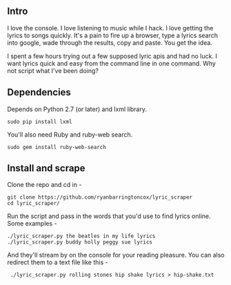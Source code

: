 ## Intro

I love the console.  I love listening to music while I hack.  I love getting the lyrics to songs quickly.  It's a pain to fire up a browser, type a lyrics search into google, wade through the results, copy and paste.  You get the idea.

I spent a few hours trying out a few supposed lyric apis and had no luck.  I want lyrics quick and easy from the command line in one command.  Why not script what I've been doing?

## Dependencies

Depends on Python 2.7 (or later) and lxml library.

    sudo pip install lxml

You'll also need Ruby and ruby-web search.

    sudo gem install ruby-web-search

## Install and scrape 

Clone the repo and cd in -

    git clone https://github.com/ryanbarringtoncox/lyric_scraper
    cd lyric_scraper/

Run the script and pass in the words that you'd use to find lyrics online.  Some examples -

    ./lyric_scraper.py the beatles in my life lyrics
    ./lyric_scraper.py buddy holly peggy sue lyrics

And they'll stream by on the console for your reading pleasure.  You can also redirect them to a text file like this -

     ./lyric_scraper.py rolling stones hip shake lyrics > hip-shake.txt

